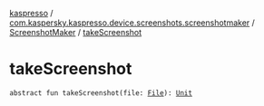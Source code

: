 [kaspresso](../../index.md) / [com.kaspersky.kaspresso.device.screenshots.screenshotmaker](../index.md) / [ScreenshotMaker](index.md) / [takeScreenshot](./take-screenshot.md)

# takeScreenshot

`abstract fun takeScreenshot(file: `[`File`](https://developer.android.com/reference/java/io/File.html)`): `[`Unit`](https://kotlinlang.org/api/latest/jvm/stdlib/kotlin/-unit/index.html)